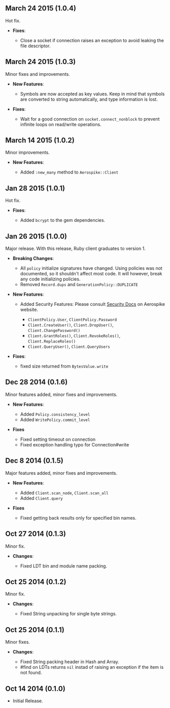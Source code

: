 ## March 24 2015 (1.0.4)

  Hot fix.

  * **Fixes**:

    * Close a socket if connection raises an exception to avoid leaking the file descriptor.

## March 24 2015 (1.0.3)

  Minor fixes and improvements.

  * **New Features**:

    * Symbols are now accepted as key values. Keep in mind that symbols are converted to string automatically, and type information is lost.

  * **Fixes**:

    * Wait for a good connection on `socket.connect_nonblock` to prevent infinite loops on read/write operations.


## March 14 2015 (1.0.2)

  Minor improvements.

  * **New Features**:

    * Added `:new_many` method to `Aerospike::Client`

## Jan 28 2015 (1.0.1)

  Hot fix.

  * **Fixes**:

    * Added `bcrypt` to the gem dependencies.

## Jan 26 2015 (1.0.0)

  Major release. With this release, Ruby client graduates to version 1.

  * **Breaking Changes**:

    * All `policy` initialize signatures have changed. Using policies was not documented, so it shouldn't affect most code. It will however, break any code initializing policies.
    * Removed `Record.dups` and `GenerationPolicy::DUPLICATE`

  * **New Features**:

    * Added Security Features: Please consult [Security Docs](https://www.aerospike.com/docs/guide/security.html) on Aerospike website.
      
      * `ClientPolicy.User`, `ClientPolicy.Password`
      * `Client.CreateUser()`, `Client.DropUser()`, `Client.ChangePassword()`
      * `Client.GrantRoles()`, `Client.RevokeRoles()`, `Client.ReplaceRoles()`
      * `Client.QueryUser()`, `Client.QueryUsers`

  * **Fixes**:

    * fixed size returned from `BytesValue.write`

## Dec 28 2014 (0.1.6)

  Minor features added, minor fixes and improvements.

  * **New Features**:

    * Added `Policy.consistency_level`
    * Added `WritePolicy.commit_level`

  * **Fixes**

    * Fixed setting timeout on connection
    * Fixed exception handling typo for Connection#write 

## Dec 8 2014 (0.1.5)

  Major features added, minor fixes and improvements.

  * **New Features**:

    * Added `Client.scan_node`, `Client.scan_all`
    * Added `Client.query`

  * **Fixes**

    * Fixed getting back results only for specified bin names.

## Oct 27 2014 (0.1.3)

  Minor fix.

  * **Changes**:

    * Fixed LDT bin and module name packing.

## Oct 25 2014 (0.1.2)

  Minor fix.

  * **Changes**:

    * Fixed String unpacking for single byte strings.

## Oct 25 2014 (0.1.1)

  Minor fixes.

  * **Changes**:

    * Fixed String packing header in Hash and Array.
    * #find on LDTs returns `nil` instad of raising an exception if the item is not found.

## Oct 14 2014 (0.1.0)

  * Initial Release.
